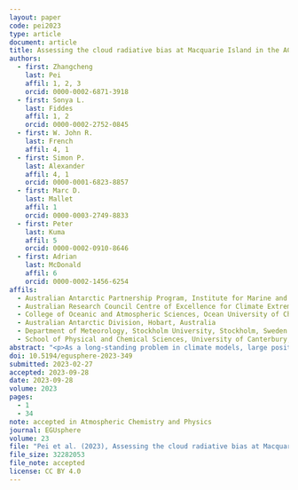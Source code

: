 ```yaml
---
layout: paper
code: pei2023
type: article
document: article
title: Assessing the cloud radiative bias at Macquarie Island in the ACCESS-AM2 model
authors:
  - first: Zhangcheng
    last: Pei
    affil: 1, 2, 3
    orcid: 0000-0002-6871-3918
  - first: Sonya L.
    last: Fiddes
    affil: 1, 2
    orcid: 0000-0002-2752-0845
  - first: W. John R.
    last: French
    affil: 4, 1
  - first: Simon P.
    last: Alexander
    affil: 4, 1
    orcid: 0000-0001-6823-8857
  - first: Marc D.
    last: Mallet
    affil: 1
    orcid: 0000-0003-2749-8833
  - first: Peter
    last: Kuma
    affil: 5
    orcid: 0000-0002-0910-8646
  - first: Adrian
    last: McDonald
    affil: 6
    orcid: 0000-0002-1456-6254
affils:
  - Australian Antarctic Partnership Program, Institute for Marine and Antarctic Studies, University of Tasmania, Hobart, Australia
  - Australian Research Council Centre of Excellence for Climate Extremes, University of Tasmania, Hobart, Australia
  - College of Oceanic and Atmospheric Sciences, Ocean University of China, Qingdao, China
  - Australian Antarctic Division, Hobart, Australia
  - Department of Meteorology, Stockholm University, Stockholm, Sweden
  - School of Physical and Chemical Sciences, University of Canterbury, Christchurch, Aotearoa/New Zealand
abstract: "<p>As a long-standing problem in climate models, large positive shortwave radiation biases exist at the surface over the Southern Ocean, impacting the accurate simulation of sea surface temperature, atmospheric circulation, and precipitation. Underestimations of low-level cloud fraction and liquid water content are suggested to predominantly contribute to these radiation biases. Most model evaluations for radiation focus on summer and rely on satellite products, which have their own limitations. In this work, we use surface-based observations at Macquarie Island to provide the first long-term, seasonal evaluation of both downwelling surface shortwave and longwave radiation in the Australian Community Climate and Earth System Simulator Atmosphere-only Model Version 2 (ACCESS-AM2) over the Southern Ocean. The capacity of the Clouds and the Earth’s Radiant Energy System (CERES) product to simulate radiation is also investigated. We utilise the novel lidar simulator, the Automatic Lidar and Ceilometer Framework (ALCF) and all-sky cloud camera observations of cloud fraction to investigate how radiation biases are influenced by cloud properties.</p><p>Overall, we find an overestimation of +9.5 ± 33.5 W m<sup>-2</sup> for downwelling surface shortwave radiation fluxes and an underestimation of -2.3 ± 13.5 W m<sup>-2</sup> for downwelling surface longwave radiation in ACCESS-AM2 in all-sky conditions, with more pronounced shortwave biases of +25.0 ± 48.0 W m<sup>-2</sup> occurring in summer. CERES presents an overestimation of +8.0 ± 18.0 W m<sup>-2</sup> for the shortwave and an underestimation of -12.1 ± 12.2 W m<sup>-2</sup> for the longwave in all-sky conditions. For the cloud radiative effect (CRE) biases, there is an overestimation of +4.8 ± 28.0 W m<sup>-2</sup> in ACCESS-AM2 and an underestimation of -7.9 ± 20.9 W m<sup>-2</sup> in CERES. An overestimation of downwelling surface shortwave radiation is associated with an underestimation of cloud fraction. The associated biases in cloud occurrence are less clear and we suggest that modelled cloud phase is also having an impact on the radiation biases. Our results show that the ACCESS-AM2 model and CERES product require further development to reduce these radiation biases, not just in shortwave and in all-sky conditions, but also in longwave and in clear-sky conditions.</p>"
doi: 10.5194/egusphere-2023-349
submitted: 2023-02-27
accepted: 2023-09-28
date: 2023-09-28
volume: 2023
pages:
  - 1
  - 34
note: accepted in Atmospheric Chemistry and Physics
journal: EGUsphere
volume: 23
file: "Pei et al. (2023), Assessing the cloud radiative bias at Macquarie Island in the ACCESS-AM2 model.pdf"
file_size: 32282053
file_note: accepted
license: CC BY 4.0
---
```

